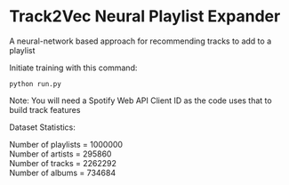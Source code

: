 # Track2Vec Neural Playlist Expander

A neural-network based approach for recommending tracks to add to a playlist

Initiate training with this command:
```
python run.py
```

Note: You will need a Spotify Web API Client ID as the code uses that to build track features

Dataset Statistics:

Number of playlists = 1000000  
Number of artists = 295860  
Number of tracks = 2262292  
Number of albums = 734684  